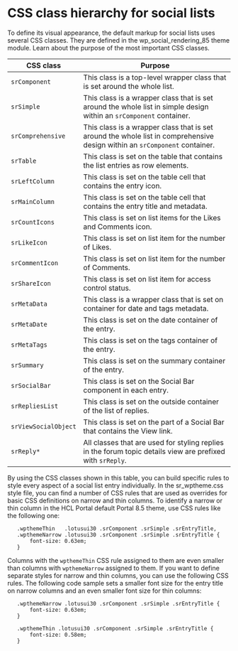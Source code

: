 # CSS class hierarchy for social lists

To define its visual appearance, the default markup for social lists uses several CSS classes. They are defined in the wp\_social\_rendering\_85 theme module. Learn about the purpose of the most important CSS classes.

|CSS class|Purpose|
|---------|-------|
|`srComponent`|This class is a top-level wrapper class that is set around the whole list.|
|`srSimple`|This class is a wrapper class that is set around the whole list in simple design within an `srComponent` container.|
|`srComprehensive`|This class is a wrapper class that is set around the whole list in comprehensive design within an `srComponent` container.|
|`srTable`|This class is set on the table that contains the list entries as row elements.|
|`srLeftColumn`|This class is set on the table cell that contains the entry icon.|
|`srMainColumn`|This class is set on the table cell that contains the entry title and metadata.|
|`srCountIcons`|This class is set on list items for the Likes and Comments icon.|
|`srLikeIcon`|This class is set on list item for the number of Likes.|
|`srCommentIcon`|This class is set on list item for the number of Comments.|
|`srShareIcon`|This class is set on list item for access control status.|
|`srMetaData`|This class is a wrapper class that is set on container for date and tags metadata.|
|`srMetaDate`|This class is set on the date container of the entry.|
|`srMetaTags`|This class is set on the tags container of the entry.|
|`srSummary`|This class is set on the summary container of the entry.|
|`srSocialBar`|This class is set on the Social Bar component in each entry.|
|`srRepliesList`|This class is set on the outside container of the list of replies.|
|`srViewSocialObject`|This class is set on the part of a Social Bar that contains the View link.|
|`srReply*`|All classes that are used for styling replies in the forum topic details view are prefixed with `srReply`.|

By using the CSS classes shown in this table, you can build specific rules to style every aspect of a social list entry individually. In the sr\_wptheme.css style file, you can find a number of CSS rules that are used as overrides for basic CSS definitions on narrow and thin columns. To identify a narrow or thin column in the HCL Portal default Portal 8.5 theme, use CSS rules like the following one:

```
   .wpthemeThin   .lotusui30 .srComponent .srSimple .srEntryTitle,
   .wpthemeNarrow .lotusui30 .srComponent .srSimple .srEntryTitle {
       font-size: 0.63em;
   }

```

Columns with the `wpthemeThin` CSS rule assigned to them are even smaller than columns with `wpthemeNarrow` assigned to them. If you want to define separate styles for narrow and thin columns, you can use the following CSS rules. The following code sample sets a smaller font size for the entry title on narrow columns and an even smaller font size for thin columns:

```
   .wpthemeNarrow .lotusui30 .srComponent .srSimple .srEntryTitle {
       font-size: 0.63em;
   }

   .wpthemeThin .lotusui30 .srComponent .srSimple .srEntryTitle {
       font-size: 0.58em;
   }

```


